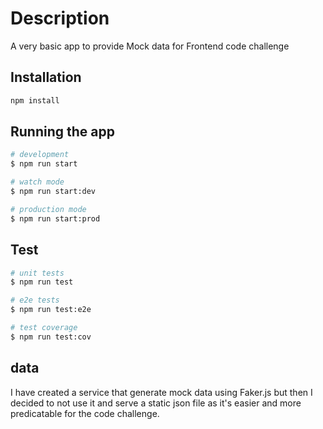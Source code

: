 # Description

A very basic app to provide Mock data for Frontend code challenge

## Installation

```bash
npm install
```

## Running the app

```bash
# development
$ npm run start

# watch mode
$ npm run start:dev

# production mode
$ npm run start:prod
```

## Test

```bash
# unit tests
$ npm run test

# e2e tests
$ npm run test:e2e

# test coverage
$ npm run test:cov
```

## data

I have created a service that generate mock data using Faker.js but then I decided to not use it and serve a static json file as it's easier and more predicatable for the code challenge.
